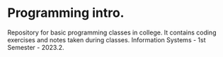 # Programming intro.
Repository for basic programming classes in college. It contains coding exercises and notes taken during classes.
Information Systems - 1st Semester - 2023.2.
